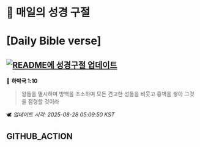 # 🙏 매일의 성경 구절
# [Daily Bible verse]
## [![README에 성경구절 업데이트](https://github.com/DONGSUKA/first_test/actions/workflows/update-readme-bible.yml/badge.svg)](https://github.com/DONGSUKA/first_test/actions/workflows/update-readme-bible.yml)
<!-- START_BIBLE_VERSE -->
📖 **하박국 1:10**
> 왕들을 멸시하며 방백을 조소하며 모든 견고한 성들을 비웃고 흉벽을 쌓아 그것을 점령할 것이라

🕊️ _업데이트 시각: 2025-08-28 05:09:50 KST_
  <!-- END_BIBLE_VERSE -->
## GITHUB_ACTION
